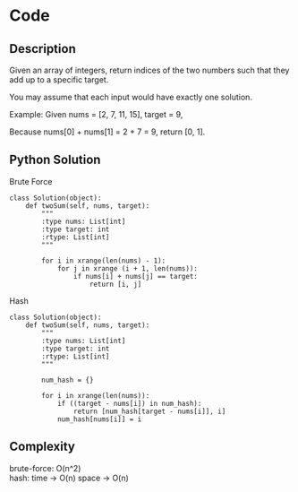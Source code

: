 # Code

## Description

Given an array of integers, return indices of the two numbers such that they add up to a specific target.

You may assume that each input would have exactly one solution.

Example:
Given nums = [2, 7, 11, 15], target = 9,

Because nums[0] + nums[1] = 2 + 7 = 9,
return [0, 1].

## Python Solution

Brute Force
```
class Solution(object):
    def twoSum(self, nums, target):
        """
        :type nums: List[int]
        :type target: int
        :rtype: List[int]
        """

        for i in xrange(len(nums) - 1):
            for j in xrange (i + 1, len(nums)):
                if nums[i] + nums[j] == target:
                    return [i, j]
```

Hash
```
class Solution(object):
    def twoSum(self, nums, target):
        """
        :type nums: List[int]
        :type target: int
        :rtype: List[int]
        """

        num_hash = {}

        for i in xrange(len(nums)):
            if ((target - nums[i]) in num_hash):
                return [num_hash[target - nums[i]], i]
            num_hash[nums[i]] = i
```

## Complexity

brute-force: O(n^2)  
hash: time -> O(n) space -> O(n)
